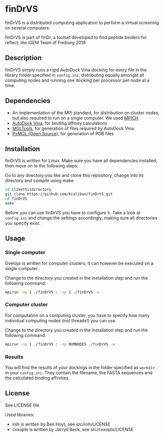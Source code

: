 # finDrVS

finDrVS is a distributed computing application to perform a virtual screening on several computers.

finDrVS is part of finDr, a toolset developed to find peptide binders
for reflect, the iGEM Team of Freiburg 2019.

## Description

finDrVS simply runs a rigid AutoDock Vina docking for every file in the
library folder specified in `config.ini`, distributing equally amongst
all computing nodes and running one docking per processor per node
at a time.

## Dependencies

* An implementation of the MPI standard, for distribution on cluster nodes, but also required to run on a single computer. We used [MPICH](https://www.mpich.org/)
* [AutoDock Vina](http://vina.scripps.edu/), for binding affinity calculations
* [MGLTools](http://mgltools.scripps.edu/), for generation of files required by AutoDock Vina
* [PyMOL (Open Source)](https://sourceforge.net/projects/pymol/), for generation of PDB files


## Installation

finDrVS is written for Linux. Make sure you have all dependencies installed, then
move on to the following steps:

Go to any directory you like and clone this repository, change into its directory
and compile using make
```bash
cd ilikethisdirectory
git clone https://github.com/kcaliban/finDrVS.git
cd finDrVS
make
```

Before you can use finDrVS you have to configure it. Take a look at `config.ini`
and change the settings accordingly, making sure all directories you
specify exist.

## Usage

### Single computer

Dvelopr is written for computer clusters, it can however be executed on a single
computer.

Change to the directory you created in the installation step and run
the following command:
```bash
mpirun -np 1 ./finDrVS : -np 1 ./finDrVS -w
```

### Computer cluster

For computation on a computing cluster, you have to specify how many
individual computing nodes (not threads!) you can use.

Change to the directory you created in the installation step and run
the following command:
```bash
mpirun -np 1 ./finDrVS : -np NUMNODES ./finDrVS -w
```

### Results 

You will find the results of your dockings in the folder specified
as `workdir` in your `config.ini`. They contain the filename,
the FASTA sequences and the calculated binding affinities.

## License

See LICENSE file

Used libraries:
* inih is written by Ben Hoyt, see src/inih/LICENSE
* cxxopts is written by Jarryd Beck, see src/cxxopts/LICENSE
